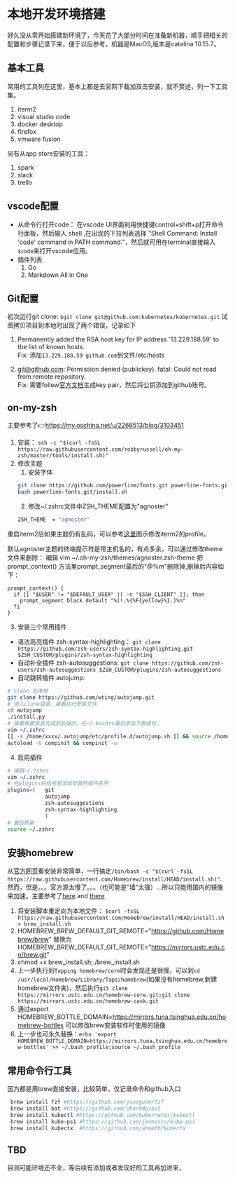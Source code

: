 # 本地开发环境搭建  
好久没从零开始搭建新环境了，今天花了大部分时间在准备新机器，顺手把相关的配置和步骤记录下来，便于以后参考。机器是MacOS,版本是catalina 10.15.7。

## 基本工具

常用的工具列在这里，基本上都是去官网下载加双击安装，就不赘述，列一下工具集。
1. iterm2
2. visual studio code
3. docker desktop
4. firefox
5. vmware fusion

另有从app store安装的工具：
1. spark
2. slack
3. trello


## vscode配置

* 从命令行打开code： 在vscode UI界面利用快捷键control+shift+p打开命令行面板，然后输入 shell ,在出现的下拉列表选择 "Shell Command: Install 'code' command in PATH command."，然后就可用在terminal直接输入`$code`来打开vscode应用。
* 插件列表
    1. Go
    2. Markdown All in One


## Git配置  
初次运行git clone: `$git clone git@github.com:kubernetes/kubernetes.git` 试图拷贝项目到本地时出现了两个错误，记录如下

1. Permanently added the RSA host key for IP address '13.229.188.59' to the list of known hosts.  
Fix: 添加`13.229.188.59 github.com`到文件/etc/hosts

2. git@github.com: Permission denied (publickey). fatal: Could not read from remote repository.  
Fix: 需要follow[官方文档](https://docs.github.com/cn/github/authenticating-to-github/generating-a-new-ssh-key-and-adding-it-to-the-ssh-agent)生成key pair，然后将公钥添加到github账号。


## on-my-zsh

主要参考了👉https://my.oschina.net/u/2266513/blog/3103451

1. 安装： `ssh -c "$(curl -fsSL https://raw.githubusercontent.com/robbyrussell/oh-my-zsh/master/tools/install.sh)"`
2. 修改主题
   1. 安装字体 
   ```bash
   git clone https://github.com/powerline/fonts.git powerline-fonts.git
   bash powerline-fonts.git/install.sh
   ```
   2. 修改~/.zshrc文件中ZSH_THEME配置为"agnoster"
   ```bash
   ZSH_THEME  = "agnoster"
   ```
重启iterm2后如果主题仍有乱码，可以参考[这里](https://segmentfault.com/a/1190000015962180#34-%E5%AE%89%E8%A3%85-oh-my-zsh)图示修改iterm2的profile。

默认agnoster主题的终端提示符是带主机名的，有点多余，可以通过修改theme文件来删除：
编辑 vim ~/.oh-my-zsh/themes/agnoster.zsh-theme
把prompt_context() 方法里prompt_segment最后的"@%m"删除掉,删掉后内容如下：
```
prompt_context() {
  if [[ "$USER" != "$DEFAULT_USER" || -n "$SSH_CLIENT" ]]; then
    prompt_segment black default "%(!.%{%F{yellow}%}.)%n"
  fi
}
```
3. 安装三个常用插件
* 语法高亮插件 zsh-syntax-highlighting： `git clone https://github.com/zsh-users/zsh-syntax-highlighting.git $ZSH_CUSTOM/plugins/zsh-syntax-highlighting`
* 自动补全插件 zsh-autosuggestions: `git clone https://github.com/zsh-users/zsh-autosuggestions $ZSH_CUSTOM/plugins/zsh-autosuggestions`
* 自动跳转插件 autojump: 
```bash
# clone 到本地
git clone https://github.com/wting/autojump.git
# 进入clone目录，接着执行安装文件
cd autojump
./install.py
# 接着根据安装完成后的提示，在~/.bashrc最后添加下面语句：
vim ~/.zshrc    
[[ -s /home/xxxx/.autojump/etc/profile.d/autojump.sh ]] && source /home/xxxx/.autojump/etc/profile.d/autojump.sh
autoload -U compinit && compinit -u
```
4. 启用插件
```bash
# 编辑~/.zshrc   
vim ~/.zshrc    
# 在plugins后括号里添加安装的插件名字
plugins=(   git 
            autojump 
            zsh-autosuggestions 
            zsh-syntax-highlighting
            )
# 最后刷新
source ~/.zshrc
```


## 安装homebrew 
从[官方网页](https://brew.sh/)看安装非常简单，一行搞定`/bin/bash -c "$(curl -fsSL https://raw.githubusercontent.com/Homebrew/install/HEAD/install.sh)"`.
然而，但是。。。官方源太慢了。。。（也可能是”墙“太强）...所以只能用国内的镜像来加速。主要参考了[here](https://www.jianshu.com/p/fdf7e316f096) and [there](https://www.jianshu.com/p/ff2ad9599a06)

1. 将安装脚本重定向为本地文件： `$curl -fsSL https://raw.githubusercontent.com/Homebrew/install/HEAD/install.sh > brew_install.sh`
2. HOMEBREW_BREW_DEFAULT_GIT_REMOTE="https://github.com/Homebrew/brew" 替换为 HOMEBREW_BREW_DEFAULT_GIT_REMOTE="https://mirrors.ustc.edu.cn/brew.git"
3. chmod +x brew_install.sh;./brew_install.sh
4. 上一步执行到`Tapping homebrew/core`时会发现还是很慢，可以到`cd /usr/local/Homebrew/Library/Taps/homebrew`(如果没有homebrew,新建homebrew文件夹)，然后执行`git clone https://mirrors.ustc.edu.cn/homebrew-core.git;git clone https://mirrors.ustc.edu.cn/homebrew-cask.git`
5. 通过export HOMEBREW_BOTTLE_DOMAIN=https://mirrors.tuna.tsinghua.edu.cn/homebrew-bottles 可以修改brew安装软件时使用的镜像
6. 上一步也可永久替换：`echo 'export HOMEBREW_BOTTLE_DOMAIN=https://mirrors.tuna.tsinghua.edu.cn/homebrew-bottles' >> ~/.bash_profile;source ~/.bash_profile`

## 常用命令行工具  
因为都是用brew直接安装，比较简单，仅记录命令和github入口
```bash
 brew install fzf #https://github.com/junegunn/fzf
 brew install bat #https://github.com/sharkdp/bat
 brew install kubectl #https://github.com/kubernetes/kubectl
 brew install kube-ps1 #https://github.com/jonmosco/kube-ps1 
 brew install kubectx  #https://github.com/ahmetb/kubectx
```

## TBD

目测可能环境还不全，等后续有添加或者发现好的工具再加进来，